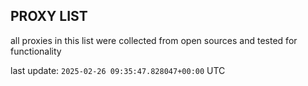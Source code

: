 ## PROXY LIST

all proxies in this list were collected from open sources and tested for functionality

last update: `2025-02-26 09:35:47.828047+00:00` UTC